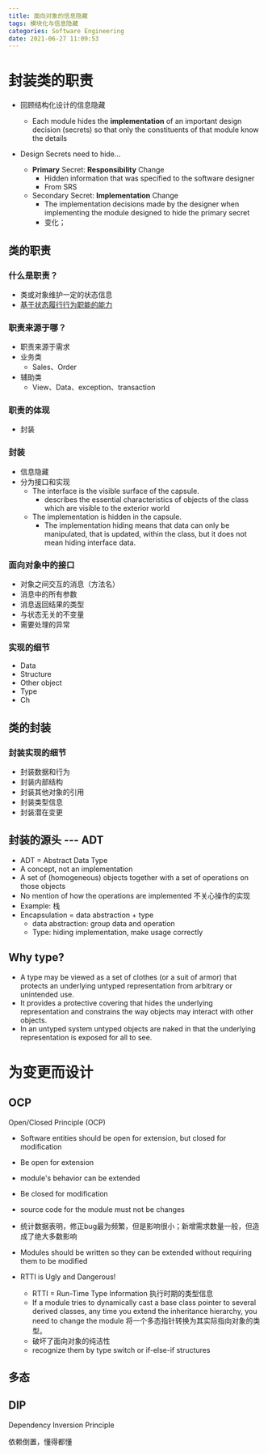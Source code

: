 ```yaml
---
title: 面向对象的信息隐藏
tags: 模块化与信息隐藏
categories: Software Engineering
date: 2021-06-27 11:09:53
---
```


# 封装类的职责 

<!--more-->

* 回顾结构化设计的信息隐藏
  * Each module hides the **implementation** of an important design decision (secrets) so that only the constituents of that module know the details

* Design Secrets need to hide…
  * **Primary** Secret: **Responsibility** Change 
    * Hidden information that was specified to the software designer
    * From SRS
  * Secondary Secret: **Implementation** Change
    * The implementation decisions made by the designer when implementing the module designed to hide the primary secret
    * 变化；

## 类的职责 

### 什么是职责？
* 类或对象维护⼀定的状态信息 
* <u>基于状态履行行为职能的能⼒</u>

### 职责来源于哪？

* 职责来源于需求
* 业务类 
  * Sales、Order
* 辅助类 
  * View、Data、exception、transaction

### 职责的体现

* 封装

### 封装

* 信息隐藏 
* 分为接⼝和实现 
  * The interface is the visible surface of the capsule.
    * describes the essential characteristics of objects of the class which are visible to the exterior world
  * The implementation is hidden in the capsule.
    * The implementation hiding means that data can only be manipulated, that is updated, within the class, but it does not mean hiding interface data.

### ⾯向对象中的接⼝
* 对象之间交互的消息（⽅法名） 
* 消息中的所有参数 
* 消息返回结果的类型 
* 与状态⽆关的不变量 
* 需要处理的异常

### 实现的细节
* Data 
* Structure 
* Other object 
* Type 
* Ch

## 类的封装

### 封装实现的细节

* 封装数据和⾏为 
* 封装内部结构 
* 封装其他对象的引⽤ 
* 封装类型信息 
* 封装潜在变更



## 封装的源头 --- ADT

*  ADT = Abstract Data Type 
  * A concept, not an implementation 
  * A set of (homogeneous) objects together with a set of operations on those objects 
  * No mention of how the operations are implemented 不关心操作的实现
  * Example: 栈
* Encapsulation = data abstraction + type 
  * data abstraction: group data and operation 
  * Type: hiding implementation, make usage correctly 

## Why type?

* A type may be viewed as a set of clothes (or a suit of armor) that protects an underlying untyped representation from arbitrary or unintended use.
* It provides a protective covering that hides the underlying representation and constrains the way objects may interact with other objects.
* In an untyped system untyped objects are naked in that the underlying representation is exposed for all to see.

# 为变更⽽设计

## OCP

Open/Closed Principle (OCP)

* Software entities should be open for extension, but closed for modification 

*  Be open for extension 

  * module's behavior can be extended

*  Be closed for modification 

  * source code for the module must not be changes

* 统计数据表明，修正bug最为频繁，但是影响很⼩；新增需求数量⼀般，但造成了绝⼤多数影响

* Modules should be written so they can be extended without requiring them to be modified

  

* RTTI is Ugly and Dangerous! 
  * RTTI = Run-Time Type Information 执行时期的类型信息
  * If a module tries to dynamically cast a base class pointer to several derived classes, any time you extend the inheritance hierarchy, you need to change the module 将一个多态指针转换为其实际指向对象的类型。 
  * 破坏了面向对象的纯洁性
  * recognize them by type switch or if-else-if structures

##   多态

 ## DIP

Dependency Inversion Principle 

依赖倒置，懂得都懂
